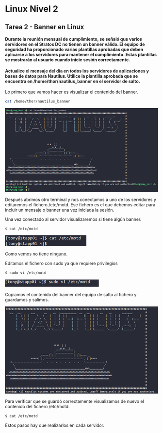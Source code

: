 # Linux Nivel 2

## Tarea 2 - Banner en Linux

#### Durante la reunión mensual de cumplimiento, se señaló que varios servidores en el Stratos DC no tienen un banner válido. El equipo de seguridad ha proporcionado varias plantillas aprobadas que deben aplicarse a los servidores para mantener el cumplimiento. Estas plantillas se mostrarán al usuario cuando inicie sesión correctamente.

#### Actualice el mensaje del día en todos los servidores de aplicaciones y bases de datos para Nautilus. Utilice la plantilla aprobada que se encuentra en /home/thor/nautilus_banner en el servidor de salto.

Lo primero que vamos hacer es visualizar el contenido del banner.

```bash
cat /home/thor/nautilus_banner
```

![Visualizar contenido de la plantilla del banner](/img/LINUX/LinuxL02/Task02_01_banner_template.png)

Después abrimos otro terminal y nos conectamos a uno de los servidores y editaremos el fichero /etc/motd. Ese fichero es el que debemos editar para incluir un mensaje o banner una vez iniciada la sesión.

Una vez conectado al servidor visualizaremos si tiene algún banner.

```bash
$ cat /etc/motd
```

![Ver si motd tiene algun contendio](/img/LINUX/LinuxL02/Task02_02_cat_etc_motd.png)

Como vemos no tiene ninguno.

Editamos el fichero con sudo ya que requiere privilegios

```bash
$ sudo vi /etc/motd
```

![Editar fichero motd](/img/LINUX/LinuxL02/Task02_03_vi_etc_motd.png)

Copiamos el contenido del banner del equipo de salto al fichero y guardamos y salimos.

![Añadir banner en el fichero motd](/img/LINUX/LinuxL02/Task02_04_banner.png)

Para verificar que se guardó correctamente visualizamos de nuevo el contenido del fichero /etc/motd.

```bash
$ cat /etc/motd
```

Estos pasos hay que realizarlos en cada servidor.

